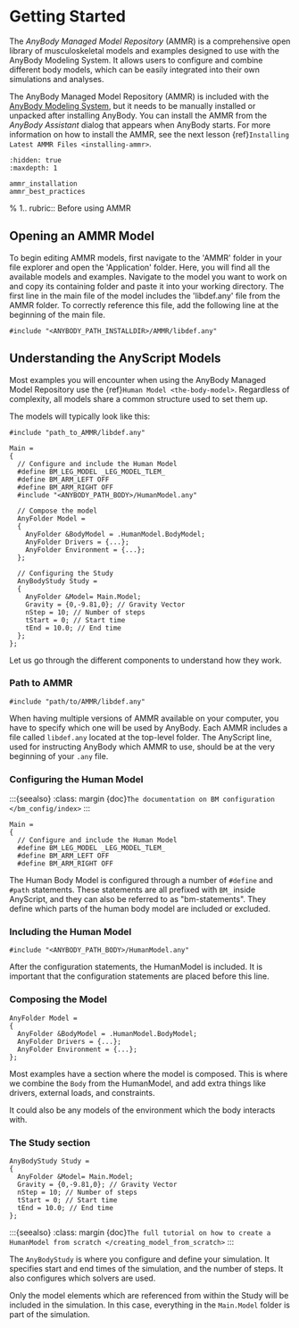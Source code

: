 # Getting Started

The *AnyBody Managed Model Repository* (AMMR) is a comprehensive open library of
musculoskeletal models and examples designed to use with the AnyBody Modeling
System. It allows users to configure and combine different body models, which
can be easily integrated into their own simulations and analyses.

The AnyBody Managed Model Repository (AMMR) is included with the 
[AnyBody Modeling System](https://www.anybodytech.com), 
but it needs to be manually installed or unpacked after installing AnyBody. You
can install the AMMR from the *AnyBody Assistant* dialog that appears when
AnyBody starts. For more information on how to install the AMMR, see the next
lesson {ref}`Installing Latest AMMR Files <installing-ammr>`.

```{toctree}
:hidden: true
:maxdepth: 1

ammr_installation
ammr_best_practices
```

% 1.. rubric:: Before using AMMR

## Opening an AMMR Model

To begin editing AMMR models, first navigate to the 'AMMR' folder in your file
explorer and open the 'Application' folder. Here, you will find all the
available models and examples. Navigate to the model you want to work on and
copy its containing folder and paste it into your working directory. The first
line in the main file of the model includes the 'libdef.any' file from the AMMR
folder. To correctly reference this file, add the following line at the beginning 
of the main file.

```AnyScriptDoc
#include "<ANYBODY_PATH_INSTALLDIR>/AMMR/libdef.any"
```

## Understanding the AnyScript Models

Most examples you will encounter when using the AnyBody Managed Model Repository
use the {ref}`Human Model <the-body-model>`. Regardless of complexity, all
models share a common structure used to set them up.

The models will typically look like this:

```AnyScriptDoc
#include "path_to_AMMR/libdef.any"

Main =
{
  // Configure and include the Human Model
  #define BM_LEG_MODEL _LEG_MODEL_TLEM_
  #define BM_ARM_LEFT OFF
  #define BM_ARM_RIGHT OFF
  #include "<ANYBODY_PATH_BODY>/HumanModel.any"

  // Compose the model
  AnyFolder Model =
  {
    AnyFolder &BodyModel = .HumanModel.BodyModel;
    AnyFolder Drivers = {...};
    AnyFolder Environment = {...};
  };

  // Configuring the Study
  AnyBodyStudy Study =
  {
    AnyFolder &Model= Main.Model;
    Gravity = {0,-9.81,0}; // Gravity Vector
    nStep = 10; // Number of steps
    tStart = 0; // Start time
    tEnd = 10.0; // End time
  };
};
```

Let us go through the different components to understand how they work.

### Path to AMMR

```AnyScriptDoc
#include "path/to/AMMR/libdef.any"
```

When having multiple versions of AMMR available on your computer, you have to
specify which one will be used by AnyBody. Each AMMR includes a file called
`libdef.any` located at the top-level folder. The AnyScript line, used for
instructing AnyBody which AMMR to use, should be at the very beginning of your
`.any` file.

### Configuring the Human Model

:::{seealso}
:class: margin
{doc}`The documentation on BM configuration </bm_config/index>`
:::

```AnyScriptDoc
Main =
{
  // Configure and include the Human Model
  #define BM_LEG_MODEL _LEG_MODEL_TLEM_
  #define BM_ARM_LEFT OFF
  #define BM_ARM_RIGHT OFF
```

The Human Body Model is configured through a number of `#define` and `#path`
statements. These statements are all prefixed with `BM_` inside AnyScript, and
they can also be referred to as "bm-statements". They define which parts of the
human body model are included or excluded.

### Including the Human Model

```AnyScriptDoc
#include "<ANYBODY_PATH_BODY>/HumanModel.any"
```

After the configuration statements, the HumanModel is included. It is important
that the configuration statements are placed before this line.

### Composing the Model

```AnyScriptDoc
AnyFolder Model =
{
  AnyFolder &BodyModel = .HumanModel.BodyModel;
  AnyFolder Drivers = {...};
  AnyFolder Environment = {...};
};
```

Most examples have a section where the model is composed. This is where we
combine the `Body` from the HumanModel, and add extra things like drivers,
external loads, and constraints.

It could also be any models of the environment which the body interacts with.

### The Study section

```AnyScriptDoc
AnyBodyStudy Study =
{
  AnyFolder &Model= Main.Model;
  Gravity = {0,-9.81,0}; // Gravity Vector
  nStep = 10; // Number of steps
  tStart = 0; // Start time
  tEnd = 10.0; // End time
};
```

:::{seealso}
:class: margin
{doc}`The full tutorial on how to create a HumanModel from scratch </creating_model_from_scratch>`
:::

The `AnyBodyStudy` is where you configure and define your simulation. It
specifies start and end times of the simulation, and the number of steps. It also
configures which solvers are used.

Only the model elements which are referenced from within the Study will be
included in the simulation. In this case, everything in the `Main.Model` folder is
part of the simulation.

[anybody modelling system]: https://www.anybodytech.com/software/anybodymodelingsystem/ 
[anyscript]: https://anyscript.org/tutorials/A_Getting_started_anyscript/index.html
[human model]: https://anyscript.org/tutorials/A_Getting_started/lesson1.html
